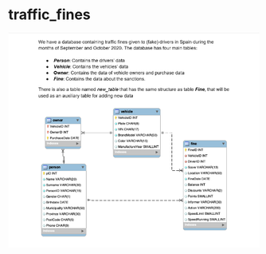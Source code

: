 # traffic_fines
![Project Description Image](https://github.com/devKOfori/traffic_fines/blob/master/Traffic%20Fines%20Project/project_decription.png)
